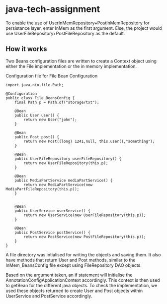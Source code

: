 # java-tech-assignment
To enable the use of UserInMemRepository+PostInMemRepository for persistance layer, enter InMem as the first argument. Else, the project would use UserFileRepository+PostFileRepository as the default.

## How it works
Two Beans configuration files are written to create a Context object using either the File implementation or the in memory implementation. 

Configuration file for File Bean Configuration

```
import java.nio.file.Path;

@Configuration
public class File_BeansConfig {
    final Path p = Path.of("storage/txt");

    @Bean
    public User user() {
        return new User("john");
    }

    @Bean
    public Post post() {
        return new Post((long) 1241,null, this.user(),"something");
    }

    @Bean
    public UserFileRepository userFileRepository() {
        return new UserFileRepository(this.p);
    }

    @Bean
    public MediaPartService mediaPartService() {
        return new MediaPartService(new MediaPartFileRepository(this.p));
    }


    @Bean
    public UserService userService() {
        return new UserService(new UserFileRepository(this.p));
    }

    @Bean
    public PostService postService() {
        return new PostService(new PostFileRepository(this.p));
    }
}
```
A file directory was intialised for writing the objects and saving them. It also have methods that return User and Post methods, similar to the InMem_BeansConfig file except using FileRepository DAO objects.

Based on the argument taken, an if statement will initialise the AnnotationConfigApplicationContext accordingly. This context is then used to getBean for the different java objects. To check the implementation, we used these objects returned to create User and Post objects within UserService and PostService accordingly.


